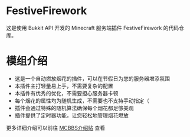 # FestiveFirework

这是使用 Bukkit API 开发的 Minecraft 服务端插件 FestiveFirework 的代码仓库。

# 模组介绍

- 这是一个自动燃放烟花的插件，可以在节假日为您的服务器增添氛围
- 本插件主打轻量易上手，不需要复杂的配置
- 本插件有优秀的优化，不需要担心服务器卡顿
- 每个烟花的属性均为随机生成，不需要也不支持手动指定（
- 插件会通过特殊的随机算法确保每个烟花都足够美观
- 插件提供了定时器功能，让您轻松地管理烟花燃放

更多详细介绍可以前往 [MCBBS介绍贴](https://www.mcbbs.net/thread-1400192-1-1.html) 查看

